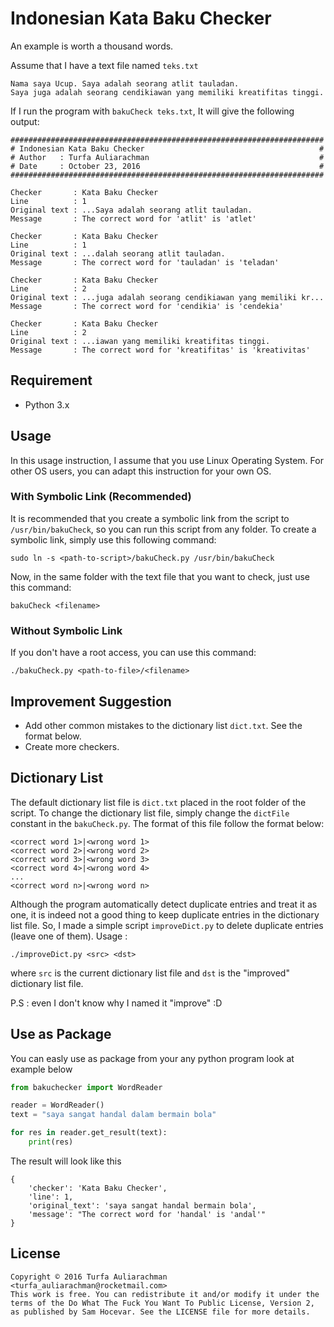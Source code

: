 # Indonesian Kata Baku Checker
An example is worth a thousand words.

Assume that I have a text file named `teks.txt`
```
Nama saya Ucup. Saya adalah seorang atlit tauladan.
Saya juga adalah seorang cendikiawan yang memiliki kreatifitas tinggi.
```
If I run the program with `bakuCheck teks.txt`, It will give the following output:
```
######################################################################
# Indonesian Kata Baku Checker                                       #
# Author   : Turfa Auliarachman                                      #
# Date     : October 23, 2016                                        #
######################################################################

Checker       : Kata Baku Checker
Line          : 1
Original text : ...Saya adalah seorang atlit tauladan.
Message       : The correct word for 'atlit' is 'atlet'

Checker       : Kata Baku Checker
Line          : 1
Original text : ...dalah seorang atlit tauladan.
Message       : The correct word for 'tauladan' is 'teladan'

Checker       : Kata Baku Checker
Line          : 2
Original text : ...juga adalah seorang cendikiawan yang memiliki kr...
Message       : The correct word for 'cendikia' is 'cendekia'

Checker       : Kata Baku Checker
Line          : 2
Original text : ...iawan yang memiliki kreatifitas tinggi.
Message       : The correct word for 'kreatifitas' is 'kreativitas'
```


## Requirement
- Python 3.x


## Usage
In this usage instruction, I assume that you use Linux Operating System. For other OS users, you can adapt this instruction for your own OS.


### With Symbolic Link (Recommended)
It is recommended that you create a symbolic link from the script to `/usr/bin/bakuCheck`, so you can run this script from any folder. To create a symbolic link, simply use this following command:
```
sudo ln -s <path-to-script>/bakuCheck.py /usr/bin/bakuCheck
```
Now, in the same folder with the text file that you want to check, just use this command:
```
bakuCheck <filename>
```


### Without Symbolic Link
If you don't have a root access, you can use this command:
```
./bakuCheck.py <path-to-file>/<filename>
```


## Improvement Suggestion
- Add other common mistakes to the dictionary list `dict.txt`. See the format below.
- Create more checkers.


## Dictionary List
The default dictionary list file is `dict.txt` placed in the root folder of the script. To change the dictionary list file, simply change the `dictFile` constant in the `bakuCheck.py`. The format of this file follow the format below:
```
<correct word 1>|<wrong word 1>
<correct word 2>|<wrong word 2>
<correct word 3>|<wrong word 3>
<correct word 4>|<wrong word 4>
...
<correct word n>|<wrong word n>
```

Although the program automatically detect duplicate entries and treat it as one, it is indeed not a good thing to keep duplicate entries in the dictionary list file. So, I made a simple script `improveDict.py` to delete duplicate entries (leave one of them). Usage :
```
./improveDict.py <src> <dst>
```
where `src` is the current dictionary list file and `dst` is the "improved" dictionary list file.

P.S : even I don't know why I named it "improve" :D

## Use as Package

You can easly use as package from your any python program look at example below

```python
from bakuchecker import WordReader

reader = WordReader()
text = "saya sangat handal dalam bermain bola"

for res in reader.get_result(text):
    print(res)
```

The result will look like this

```
{   
    'checker': 'Kata Baku Checker', 
    'line': 1, 
    'original_text': 'saya sangat handal bermain bola', 
    'message': "The correct word for 'handal' is 'andal'"
}
```

## License
```
Copyright © 2016 Turfa Auliarachman <turfa_auliarachman@rocketmail.com>
This work is free. You can redistribute it and/or modify it under the
terms of the Do What The Fuck You Want To Public License, Version 2,
as published by Sam Hocevar. See the LICENSE file for more details.
```
